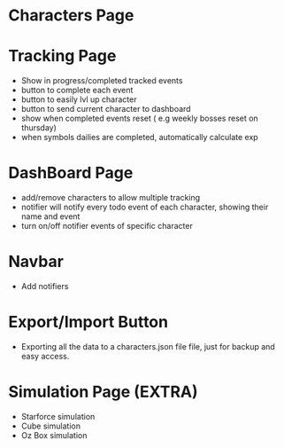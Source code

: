 # Characters Page

 <!-- - Add Character -->
 <!-- - Delete Character -->
 <!-- - Confirm Delete Button -->
 <!-- - Character image -->
 <!-- - Edit Character -->
 <!-- - Create object of all events to track per character -->
 <!-- - Drag and drop to rearrange characters order -->
 <!-- - UX transitions -->

# Tracking Page

 <!-- - Show the current active character -->

- Show in progress/completed tracked events
- button to complete each event
- button to easily lvl up character
- button to send current character to dashboard
- show when completed events reset ( e.g weekly bosses reset on thursday)
- when symbols dailies are completed, automatically calculate exp

# DashBoard Page

- add/remove characters to allow multiple tracking
- notifier will notify every todo event of each character, showing their name and event
- turn on/off notifier events of specific character

# Navbar

 <!-- - Daily Reset Countdown -->
 <!-- - Improve Reset timer -->

- Add notifiers

# Export/Import Button

- Exporting all the data to a characters.json file
  file, just for backup and easy access.

# Simulation Page (EXTRA)

- Starforce simulation
- Cube simulation
- Oz Box simulation
